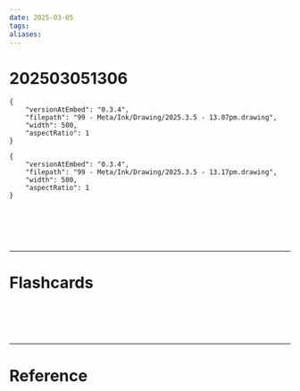```yaml
---
date: 2025-03-05
tags: 
aliases:
---
```

# 202503051306

```handdrawn-ink
{
	"versionAtEmbed": "0.3.4",
	"filepath": "99 - Meta/Ink/Drawing/2025.3.5 - 13.07pm.drawing",
	"width": 500,
	"aspectRatio": 1
}
```

```handdrawn-ink
{
	"versionAtEmbed": "0.3.4",
	"filepath": "99 - Meta/Ink/Drawing/2025.3.5 - 13.17pm.drawing",
	"width": 500,
	"aspectRatio": 1
}
```



# ‌
---
# Flashcards


# ‌
---
# Reference
